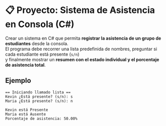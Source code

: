 # 📋 Proyecto: Sistema de Asistencia en Consola (C#)

Crear un sistema en C# que permita **registrar la asistencia de un grupo de estudiantes** desde la consola.  
El programa debe recorrer una lista predefinida de nombres, preguntar si cada estudiante está presente (`s/n`)  
y finalmente mostrar un **resumen con el estado individual y el porcentaje de asistencia total**.

## Ejemplo

    == Iniciando llamado lista ==
    Kevin ¿Está presente? (s/n): s
    Maria ¿Está presente? (s/n): n

    Kevin está Presente
    Maria está Ausente
    Porcentaje de asistencia: 50.00%
